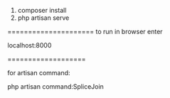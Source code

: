 1. composer install
2. php artisan serve

=====================
to run in browser enter

localhost:8000

===================

for artisan command:

php artisan command:SpliceJoin